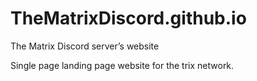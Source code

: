 # TheMatrixDiscord.github.io

The Matrix Discord server’s website

Single page landing page website for the trix network.